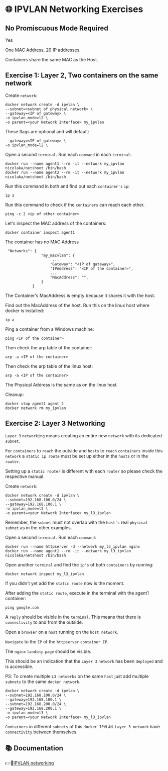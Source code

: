 # :globe_with_meridians: IPVLAN Networking Exercises

## No Promiscuous Mode Required
Yes

One MAC Address, 20 IP addresses.

Containers share the same MAC as the Host.

## Exercise 1: Layer 2, Two containers on the same network
Create `network`:
```
docker network create -d ipvlan \
--subnet=<subnet of physical network> \
--gateway=<IP of gateway> \
-o ipvlan_mode=l2 \
-o parent=<your Network Interface> my_ipvlan
```
These flags are optional and will default:
```
--gateway=<IP of gateway> \
-o ipvlan_mode=l2 \
```
Open a second `terminal`. Run each `command` in each `terminal`:
```
docker run --name agent1 --rm -it --network my_ipvlan nicolaka/netshoot /bin/bash
docker run --name agent2 --rm -it --network my_ipvlan nicolaka/netshoot /bin/bash
```
Run this command in both and find out each `container's` `ip`:
```
ip a
```
Run this command to check if the `containers` can reach each other.
```
ping -c 2 <ip of other container>
```
Let's  inspect the MAC address of the containers:
```
docker container inspect agent1
```
The container has no MAC Address
```
 "Networks": {
                "my_macvlan": {
                     ...
                    "Gateway": "<IP of gateway>",
                    "IPAddress": "<IP of the container>",
                    ...
                    "MacAddress": "",
                }
            }
```
The Container's MacAddress is empty because it shares it with the host.

Find out the MacAddress of the host.
Run this on the linux host where docker is installed:
```
ip a 
```
Ping a container from a Windows machine:
```
ping <IP of the container>
```
Then check the arp table of the container:
```
arp -a <IP of the container>
```
Then check the arp table of the linux host:
```
arp -a <IP of the container>
```

The Physical Address is the same as on the linux host.


Cleanup:
```
docker stop agent1 agent 2
docker network rm my_ipvlan
```

## Exercise 2: Layer 3 Networking

`Layer 3` `networking` means creating an entire new `network` with its dedicated `subnet`.

For `containers` to `reach` the outside and `hosts` to `reach` `containers` inside this `network`
a `static ip route` must be set up either in the `hosts` or in the `router`.

Setting up a `static router` is different with each `router` so please check the respective manual.

Create `network`:
```
docker network create -d ipvlan \
--subnet=192.168.100.0/24 \
--gateway=192.168.100.1 \
-o ipvlan_mode=l3 \
-o parent=<your Network Interface> my_l3_ipvlan
```
Remember, the `subnet` must not overlap with the `host's` real `physical subnet` as in the other examples.

Open a second `terminal`. Run each `command`:
```
docker run --name httpserver -d --network my_l3_ipvlan nginx
docker run --name agent1 --rm -it --network my_l3_ipvlan nicolaka/netshoot /bin/bash
```
Open another `terminal` and find the `ip's` of both `containers` by running:
```
docker network inspect my_l3_ipvlan
```
If you didn't yet add the `static route` now is the moment.

After adding the `static route`, execute in the terminal with the agent1 container:
```
ping google.com
```
A `reply` should be visible in the `terminal`.
This means that there is `connectivity` to and from the outside.

Open a `browser` on a `host` running on the `host network`.

`Navigate` to the `IP` of the `httpserver` `container IP`.

The `nginx` `landing page` should be visible.

This should be an indication that the `Layer 3` `network` has been `deployed` and is accessible.


PS: To create multiple `L3 networks` on the same `host` just add multiple `subnets` to the same 
`docker network`.

```
docker network create -d ipvlan \
--subnet=192.168.100.0/24 \
--gateway=192.168.100.1 \
--subnet=192.168.200.0/24 \
--gateway=192.168.200.1 \
-o ipvlan_mode=l3 \
-o parent=<your Network Interface> my_l3_ipvlan
```

`Containers` in different `subnets` of this `docker IPVLAN Layer 3 network` have `connectivity` 
between themselves.

## :books: Documentation

:point_right::link:[IPVLAN networking](https://docs.docker.com/network/ipvlan/)
